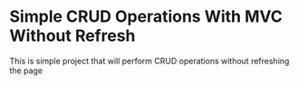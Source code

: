 # Simple CRUD Operations With MVC Without Refresh
This is simple project that will perform CRUD operations without refreshing the page
